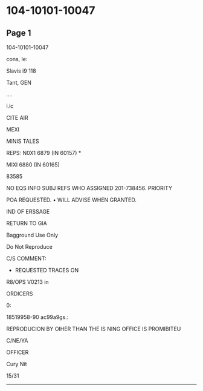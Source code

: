 # 104-10101-10047

## Page 1

104-10101-10047

cons, le:

Slavis i9 118

Tant, GEN

....

i.ic

CITE AIR

MEXI

MINIS TALES

REPS: N0X1 6879 (IN 60157) *

MIXI 6880 (IN 60165)

83585

NO EQS INFO SUBJ REFS WHO ASSIGNED 201-738456. PRIORITY

POA REQUESTED. • WILL ADVISE WHEN GRANTED.

IND OF ERSSAGE

RETURN TO GIA

Bagground Use Only

Do Not Reproduce

C/S COMMENT:

* REQUESTED TRACES ON

R8/OPS V0213 in

ORDICERS

0:

18519958-90 ac99a9gs.:

REPRODUCION BY OIHER THAN THE IS NING OFFICE IS PROMIBITEU

C/NE/YA

OFFICER

Cury Nit

15/31

---

